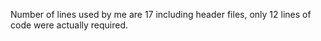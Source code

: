 Number of lines used by me are 17 including header files, only 12  lines of code were actually required.